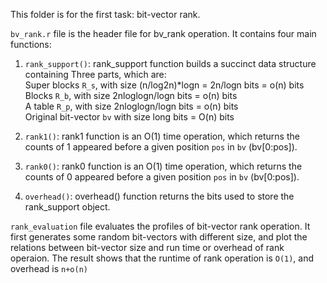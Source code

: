 This folder is for the first task: bit-vector rank. 

`bv_rank.r` file is the header file for bv_rank operation. It contains four main functions:
1. `rank_support()`: rank_support function builds a succinct data structure containing Three parts, which are:  
                  Super blocks `R_s`, with size (n/log2n)*logn = 2n/logn bits = o(n) bits  
                  Blocks `R_b`, with size 2nloglogn/logn bits = o(n) bits  
                  A table `R_p`, with size 2nloglogn/logn bits = o(n) bits  
                  Original bit-vector `bv` with size long bits = O(n) bits  
                  
2. `rank1()`: rank1 function is an O(1) time operation, which returns the counts of 1 appeared before a given position `pos` in `bv` (bv[0:pos]).

3. `rank0()`: rank0 function is an O(1) time operation, which returns the counts of 0 appeared before a given position `pos` in `bv` (bv[0:pos]).

4. `overhead()`: overhead() function returns the bits used to store the rank_support object.

`rank_evaluation` file evaluates the profiles of bit-vector rank operation. It first generates some random bit-vectors with different size, and plot the relations between bit-vector size and run time or overhead of rank operaion. The result shows that the runtime of rank operation is `O(1)`, and  overhead is `n+o(n)`
